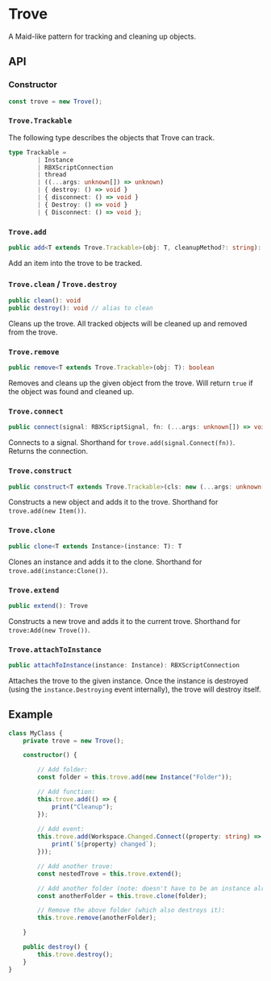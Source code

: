 # Trove

A Maid-like pattern for tracking and cleaning up objects.

## API

### Constructor
```ts
const trove = new Trove();
```

### `Trove.Trackable`
The following type describes the objects that Trove can track.
```ts
type Trackable =
		| Instance
		| RBXScriptConnection
		| thread
		| ((...args: unknown[]) => unknown)
		| { destroy: () => void }
		| { disconnect: () => void }
		| { Destroy: () => void }
		| { Disconnect: () => void };
```

### `Trove.add`
```ts
public add<T extends Trove.Trackable>(obj: T, cleanupMethod?: string): T
```
Add an item into the trove to be tracked.

### `Trove.clean` / `Trove.destroy`
```ts
public clean(): void
public destroy(): void // alias to clean
```
Cleans up the trove. All tracked objects will be cleaned up and removed from the trove.

### `Trove.remove`
```ts
public remove<T extends Trove.Trackable>(obj: T): boolean
```
Removes and cleans up the given object from the trove. Will
return `true` if the object was found and cleaned up.

### `Trove.connect`
```ts
public connect(signal: RBXScriptSignal, fn: (...args: unknown[]) => void): RBXScriptConnection
```
Connects to a signal. Shorthand for `trove.add(signal.Connect(fn))`. Returns the connection.

### `Trove.construct`
```ts
public construct<T extends Trove.Trackable>(cls: new (...args: unknown[]) => T, ...args: unknown[]): T
```
Constructs a new object and adds it to the trove. Shorthand for `trove.add(new Item())`.

### `Trove.clone`
```ts
public clone<T extends Instance>(instance: T): T
```
Clones an instance and adds it to the clone. Shorthand for `trove.add(instance:Clone())`.

### `Trove.extend`
```ts
public extend(): Trove
```
Constructs a new trove and adds it to the current trove. Shorthand for `trove:Add(new Trove())`.

### `Trove.attachToInstance`
```ts
public attachToInstance(instance: Instance): RBXScriptConnection
```
Attaches the trove to the given instance. Once the instance is destroyed (using the `instance.Destroying` event internally), the trove will destroy itself.

## Example

```ts
class MyClass {
	private trove = new Trove();

	constructor() {

		// Add folder:
		const folder = this.trove.add(new Instance("Folder"));

		// Add function:
		this.trove.add(() => {
			print("Cleanup");
		});
		
		// Add event:
		this.trove.add(Workspace.Changed.Connect((property: string) => {
			print(`${property} changed`);
		}));

		// Add another trove:
		const nestedTrove = this.trove.extend();

		// Add another folder (note: doesn't have to be an instance already in trove):
		const anotherFolder = this.trove.clone(folder);

		// Remove the above folder (which also destroys it):
		this.trove.remove(anotherFolder);

	}

	public destroy() {
		this.trove.destroy();
	}
}
```
